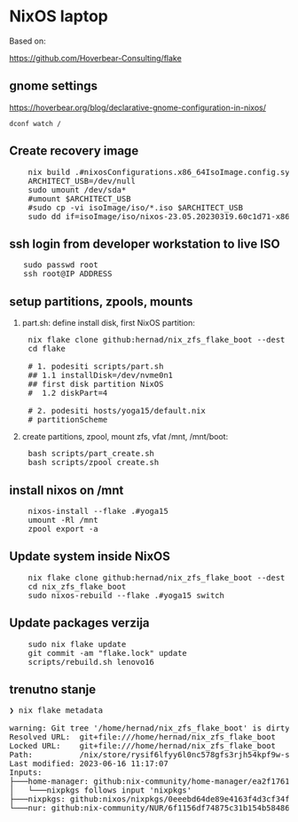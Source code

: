 # NixOS laptop 

Based on:

   https://github.com/Hoverbear-Consulting/flake


## gnome settings

https://hoverbear.org/blog/declarative-gnome-configuration-in-nixos/

    dconf watch /


## Create recovery image

<pre>
    nix build .#nixosConfigurations.x86_64IsoImage.config.system.build.isoImage --out-link isoImage
    ARCHITECT_USB=/dev/null
    sudo umount /dev/sda*
    #umount $ARCHITECT_USB
    #sudo cp -vi isoImage/iso/*.iso $ARCHITECT_USB
    sudo dd if=isoImage/iso/nixos-23.05.20230319.60c1d71-x86_64-linux.iso of=/dev/sda bs=4M conv=fsync
</pre>

## ssh login from developer workstation to live ISO

<pre>
   sudo passwd root
   ssh root@IP_ADDRESS 
</pre>

## setup partitions, zpools, mounts


1. part.sh: define install disk, first NixOS partition:


<pre>
    nix flake clone github:hernad/nix_zfs_flake_boot --dest flake
    cd flake

    # 1. podesiti scripts/part.sh
    ## 1.1 installDisk=/dev/nvme0n1
    ## first disk partition NixOS
    #  1.2 diskPart=4

    # 2. podesiti hosts/yoga15/default.nix
    # partitionScheme
</pre>

2. create partitions, zpool, mount zfs, vfat /mnt, /mnt/boot: 

<pre>
    bash scripts/part_create.sh
    bash scripts/zpool_create.sh
</pre>

## install nixos on /mnt

<pre>
    nixos-install --flake .#yoga15
    umount -Rl /mnt
    zpool export -a
</pre>

## Update system inside NixOS

<pre>
    nix flake clone github:hernad/nix_zfs_flake_boot --dest nix_zfs_flake_boot
    cd nix_zfs_flake_boot
    sudo nixos-rebuild --flake .#yoga15 switch
</pre>


## Update packages verzija

<pre>
    sudo nix flake update
    git commit -am "flake.lock" update
    scripts/rebuild.sh lenovo16
</pre>

## trenutno stanje

<pre>
❯ nix flake metadata

warning: Git tree '/home/hernad/nix_zfs_flake_boot' is dirty
Resolved URL:  git+file:///home/hernad/nix_zfs_flake_boot
Locked URL:    git+file:///home/hernad/nix_zfs_flake_boot
Path:          /nix/store/rysif6lfyy6l0nc578gfs3rjh54kpf9w-source
Last modified: 2023-06-16 11:17:07
Inputs:
├───home-manager: github:nix-community/home-manager/ea2f17615e31783ace1271a3325e9cac27c3b4d8
│   └───nixpkgs follows input 'nixpkgs'
├───nixpkgs: github:nixos/nixpkgs/0eeebd64de89e4163f4d3cf34ffe925a5cf67a05
└───nur: github:nix-community/NUR/6f1156df74875c31b154b584867a0c57196cdb9b
</pre>

